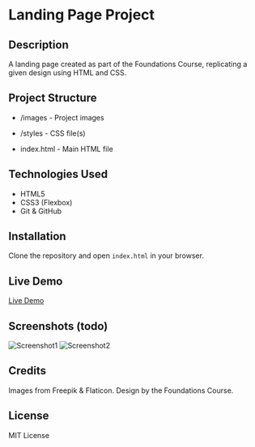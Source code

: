 # Landing Page Project

## Description

A landing page created as part of the Foundations Course, replicating a given design using HTML and CSS.

## Project Structure

- /images - Project images

- /styles - CSS file(s)

- index.html - Main HTML file

## Technologies Used

- HTML5
- CSS3 (Flexbox)
- Git & GitHub

## Installation

Clone the repository and open `index.html` in your browser.

## Live Demo

[Live Demo](https://swapnanil1.github.io/Odin-Project-CSS-Landing-Page/)

## Screenshots (todo)

![Screenshot1](link-to-screenshot1)
![Screenshot2](link-to-screenshot2)

## Credits

Images from Freepik & Flaticon. Design by the Foundations Course.

## License

MIT License
